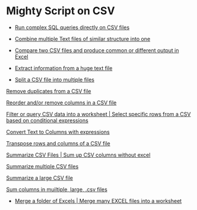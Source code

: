 # Mighty Script on CSV

- [Run complex SQL queries directly on CSV files](run-sql-over-csv&xls.md)

- [Combine multiple Text files of similar structure into one](combine-multiple-CSVs-into-one.md)

- [Compare two CSV files and produce common or different output in Excel](compare-two-CSV-files.md)

- [Extract information from a huge text file](extract-a-huge-text-file.md)

- [Split a CSV file into multiple files](split-a-csv-file-into-multiple-files.md)

[Remove duplicates from a CSV file]()

[Reorder and/or remove columns in a CSV file]()

[Filter or query CSV data into a worksheet | Select specific rows from a CSV based on conditional expressions]()

[Convert Text to Columns with expressions]()

[Transpose rows and columns of a CSV file]()

[Summarize CSV Files | Sum up CSV columns without excel]()

[Summarize multiple CSV files]()

[Summarize a large CSV file]()

[Sum columns in muiltiple, large, .csv files]()

- [Merge a folder of Excels | Merge many EXCEL files into a worksheet](merge-multiple-excels-into-one.md)
